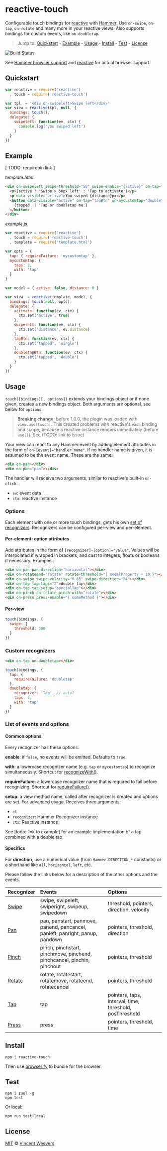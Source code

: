 # reactive-touch

Configurable touch bindings for [reactive](https://github.com/component/reactive) with [Hammer](https://hammerjs.github.io/). Use `on-swipe`, `on-tap`, `on-rotate` and many more in your reactive views. Also supports bindings for custom events, like `on-doubletap`.

> Jump to: [Quickstart](#quickstart) - [Example](#example) - [Usage](#usage) - [Install](#install) - [Test](#test) - [License](#license)

[![Build Status](https://saucelabs.com/browser-matrix/reactive-touch-sauce.svg)](https://travis-ci.org/vweevers/reactive-touch)

See [Hammer browser support](https://hammerjs.github.io/browser-support.html) and [reactive](https://github.com/component/reactive) for actual browser support.

## Quickstart

```js
var reactive = require('reactive')
  , touch = require('reactive-touch')

var tpl  = '<div on-swipeleft>Swipe left</div>'
var view = reactive(tpl, null, {
  bindings: touch(),
  delegate: {
    swipeleft: function(ev, ctx) {
      console.log('you swiped left')
    }
  }
})
```

## Example

[ TODO: requirebin link ]

*template.html*
```html
<div on-swipeleft swipe-threshold="50" swipe-enable="{active}" on-tap="activate">
  <p>{active ? 'Swipe > 50px left' : 'Tap to activate'}</p>
  <p data-visible="active">You swiped {distance}px</p>
  <button data-visible="active" on-tap="tapBtn" on-mycustomtap="doubletapBtn">
    {tapped || 'Tap or doubletap me'}
  </button>
</div>
```

*example.js*
```js
var reactive = require('reactive')
  , touch = require('reactive-touch')
  , template = require('template.html')

var opts = {
  tap: { requireFailure: 'mycustomtap' },
  mycustomtap: {
    taps: 2,
    with: 'tap'
  }
}

var model = { active: false, distance: 0 }

var view  = reactive(template, model, {
  bindings: touch(null, opts),
  delegate: {
    activate: function(ev, ctx) {
      ctx.set('active', true)
    },
    swipeleft: function(ev, ctx) {
      ctx.set('distance', ev.distance)
    },
    tapBtn: function(ev, ctx) {
      ctx.set('tapped', 'single')
    },
    doubletapBtn: function(ev, ctx) {
      ctx.set('tapped', 'double')
    }
  }
})
```

## Usage

`touch([bindings][, options])` extends your bindings object or if none given, creates a new bindings object. Both arguments are optional, see below for `options`.

>**Breaking change:** before 1.0.0, the plugin was loaded with `view.use(touch)`. This created problems with reactive's `each` binding and scope, because a reactive instance renders immediately (before `use()`). See (TODO: link to issue)

Your view can react to any Hammer event by adding element attributes in the form of `on-[event]="handler name"`. If no handler name is given, it is assumed to be the event name. These are the same:

```html
<div on-pan></div>
<div on-pan="pan"></div>
```

The handler will receive two arguments, similar to reactive's built-in `on-click`:

- `ev`: event data
- `ctx`: reactive instance

### Options

Each element with one or more touch bindings, gets his own [set of recognizers](https://hammerjs.github.io/getting-started.html#more-control). Recognizers can be configured per-view and per-element.

#### Per-element: option attributes

Add attributes in the form of `[recognizer]-[option]="value"`. Values will be interpolated if wrapped in brackets, and cast to integers, floats or booleans if necessary. Examples:

```html
<div on-pan pan-direction="horizontal"></div>
<div on-rotateend="rotate" rotate-threshold="{ modelProperty + 10 }"></div>
<div on-swipe swipe-velocity="0.65" swipe-direction="24"></div>
<div on-tap tap-taps="2">double tap</div>
<div on-tap tap-setup="specialTap"></div>
<div on-pinch on-rotate pinch-with="rotate"></div>
<div on-press press-enable="{ someMethod }"></div>
```

#### Per-view 

```js
touch(bindings, {
  swipe: {
    threshold: 100
  }
})
```

### Custom recognizers

```html
<div on-tap on-doubletap></div>
```

```js
touch(bindings, {
  tap: {
    requireFailure: 'doubletap'
  },
  doubletap: {
    recognizer: 'Tap', // auto?
    taps: 2,
    with: 'tap'
  }
})
```

### List of events and options

#### Common options

Every recognizer has these options.

**enable**: if `false`, no events will be emitted. Defaults to `true`.

**with**: a lowercase recognizer name (e.g. `tap` or `mycustomtap`) to recognize simultaneously. Shortcut for [recognizeWith()](http://hammerjs.github.io/recognize-with/).

**requireFailure**: a lowercase recognizer name that is required to fail before recognizing. Shortcut for [requireFailure()](http://hammerjs.github.io/require-failure/).

**setup**: a view method name, called after recognizer is created and options are set. For advanced usage. Receives three arguments:

- `el`
- `recognizer`: Hammer Recognizer instance
- `ctx`: Reactive instance

See [todo: link to example] for an example implementation of a tap combined with a double tap.

#### Specifics

For **direction**, use a numerical value (from `Hammer.DIRECTION_*` constants) or a shorthand like `all`, `horizontal`, `left`, etc.

Please follow the links below for a description of the other options and the events.

| Recognizer | Events   | Options  
|:-----------|:---------|:------------------
| [Swipe](https://hammerjs.github.io/recognizer-swipe/) | swipe, swipeleft, swiperight, swipeup, swipedown | threshold, pointers, direction, velocity
| [Pan](https://hammerjs.github.io/recognizer-pan/) | pan, panstart, panmove, panend, pancancel, panleft, panright, panup, pandown | pointers, threshold, direction
| [Pinch](https://hammerjs.github.io/recognizer-pinch/) | pinch, pinchstart, pinchmove, pinchend, pinchcancel, pinchin, pinchout | pointers, threshold
| [Rotate](https://hammerjs.github.io/recognizer-rotate/) | rotate, rotatestart, rotatemove, rotateend, rotatecancel | pointers, threshold
| [Tap](https://hammerjs.github.io/recognizer-tap/) | tap | pointers, taps, interval, time, threshold, posThreshold
| [Press](https://hammerjs.github.io/recognizer-press/) | press | pointers, threshold, time

## Install

    npm i reactive-touch

Then use [browserify](http://browserify.org/) to bundle for the browser.

## Test

    npm i zuul -g
    npm test

Or local:

    npm run test-local

## License

[MIT](http://opensource.org/licenses/MIT) © [Vincent Weevers](http://vincentweevers.nl)
